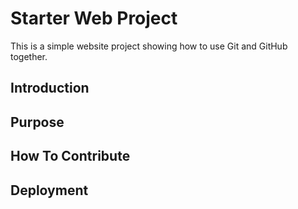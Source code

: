 # Starter Web Project

This is a simple website project 
showing how to use Git and GitHub together.

## Introduction

## Purpose

## How To Contribute

## Deployment
